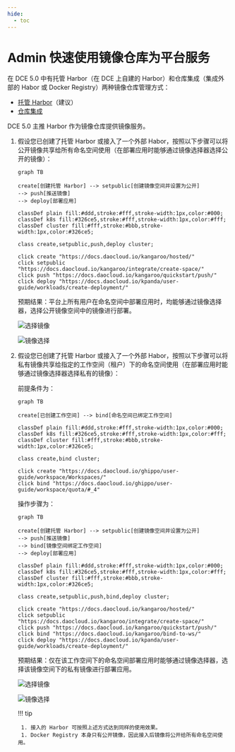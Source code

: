 ```yaml
---
hide:
  - toc
---
```


# Admin 快速使用镜像仓库为平台服务

在 DCE 5.0 中有托管 Harbor（在 DCE 上自建的 Harbor）和仓库集成（集成外部的 Habor 或 Docker Registry）两种镜像仓库管理方式：

- [托管 Harbor](../managed/intro.md)（建议）
- [仓库集成](../integrate/integrate-admin.md)

DCE 5.0 主推 Harbor 作为镜像仓库提供镜像服务。

1. 假设您已创建了托管 Harbor 或接入了一个外部 Habor，按照以下步骤可以将公开镜像共享给所有命名空间使用（在部署应用时能够通过镜像选择器选择公开的镜像）：

    ```mermaid
    graph TB

    create[创建托管 Harbor] --> setpublic[创建镜像空间并设置为公开]
    --> push[推送镜像]
    --> deploy[部署应用]

    classDef plain fill:#ddd,stroke:#fff,stroke-width:1px,color:#000;
    classDef k8s fill:#326ce5,stroke:#fff,stroke-width:1px,color:#fff;
    classDef cluster fill:#fff,stroke:#bbb,stroke-width:1px,color:#326ce5;

    class create,setpublic,push,deploy cluster;

    click create "https://docs.daocloud.io/kangaroo/hosted/"
    click setpublic "https://docs.daocloud.io/kangaroo/integrate/create-space/"
    click push "https://docs.daocloud.io/kangaroo/quickstart/push/"
    click deploy "https://docs.daocloud.io/kpanda/user-guide/workloads/create-deployment/"
    ```

    预期结果：平台上所有用户在命名空间中部署应用时，均能够通过镜像选择器，选择公开镜像空间中的镜像进行部署。

    ![选择镜像](https://docs.daocloud.io/daocloud-docs-images/docs/kangaroo/images/admin01.png)

    ![镜像选择](https://docs.daocloud.io/daocloud-docs-images/docs/kangaroo/images/admin02.png)

1. 假设您已创建了托管 Harbor 或接入了一个外部 Habor，按照以下步骤可以将私有镜像共享给指定的工作空间（租户）下的命名空间使用（在部署应用时能够通过镜像选择器选择私有的镜像）：

    前提条件为：

    ```mermaid
    graph TB

    create[已创建工作空间] --> bind[命名空间已绑定工作空间]

    classDef plain fill:#ddd,stroke:#fff,stroke-width:1px,color:#000;
    classDef k8s fill:#326ce5,stroke:#fff,stroke-width:1px,color:#fff;
    classDef cluster fill:#fff,stroke:#bbb,stroke-width:1px,color:#326ce5;

    class create,bind cluster;

    click create "https://docs.daocloud.io/ghippo/user-guide/workspace/Workspaces/"
    click bind "https://docs.daocloud.io/ghippo/user-guide/workspace/quota/#_4"
    ```

    操作步骤为：

    ```mermaid
    graph TB

    create[创建托管 Harbor] --> setpublic[创建镜像空间并设置为公开]
    --> push[推送镜像]
    --> bind[镜像空间绑定工作空间]
    --> deploy[部署应用]

    classDef plain fill:#ddd,stroke:#fff,stroke-width:1px,color:#000;
    classDef k8s fill:#326ce5,stroke:#fff,stroke-width:1px,color:#fff;
    classDef cluster fill:#fff,stroke:#bbb,stroke-width:1px,color:#326ce5;

    class create,setpublic,push,bind,deploy cluster;

    click create "https://docs.daocloud.io/kangaroo/hosted/"
    click setpublic "https://docs.daocloud.io/kangaroo/integrate/create-space/"
    click push "https://docs.daocloud.io/kangaroo/quickstart/push/"
    click bind "https://docs.daocloud.io/kangaroo/bind-to-ws/"
    click deploy "https://docs.daocloud.io/kpanda/user-guide/workloads/create-deployment/"
    ```

    预期结果：仅在该工作空间下的命名空间部署应用时能够通过镜像选择器，选择该镜像空间下的私有镜像进行部署应用。

    ![选择镜像](https://docs.daocloud.io/daocloud-docs-images/docs/kangaroo/images/admin03.png)

    ![镜像选择](https://docs.daocloud.io/daocloud-docs-images/docs/kangaroo/images/admin04.png)

    !!! tip

        1. 接入的 Harbor 可按照上述方式达到同样的使用效果。
        1. Docker Registry 本身只有公开镜像，因此接入后镜像将公开给所有命名空间使用。
